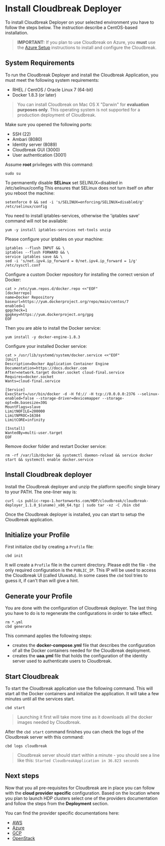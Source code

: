 # Install Cloudbreak Deployer

To install Cloudbreak Deployer on your selected environment you have to follow the steps below. The instruction describe a CentOS-based installation.

> **IMPORTANT:** If you plan to use Cloudbreak on Azure, you **must** use the [Azure Setup](azure.md) instructions to install and configure the Cloudbreak.

## System Requirements

To run the Cloudbreak Deployer and install the Cloudbreak Application, you must meet the following system requirements:

 * RHEL / CentOS / Oracle Linux 7 (64-bit)
 * Docker 1.8.3 (or later)

> You can install Cloudbreak on Mac OS X "Darwin" for **evaluation purposes only**. This operating system is not supported for a production deployment of Cloudbreak.

Make sure you opened the following ports:
 
 * SSH (22)
 * Ambari (8080)
 * Identity server (8089)
 * Cloudbreak GUI (3000)
 * User authentication (3001)

Assume **root** privileges with this command:

```
sudo su
```

To permanently disable **SELinux** set SELINUX=disabled in /etc/selinux/config This ensures that SELinux does not turn itself on after you reboot the machine:

```
setenforce 0 && sed -i 's/SELINUX=enforcing/SELINUX=disabled/g' /etc/selinux/config
```

You need to install iptables-services, otherwise the 'iptables save' command will not be available:

```
yum -y install iptables-services net-tools unzip
```

Please configure your iptables on your machine:

```
iptables --flush INPUT && \
iptables --flush FORWARD && \
service iptables save && \
sed -i 's/net.ipv4.ip_forward = 0/net.ipv4.ip_forward = 1/g' /etc/sysctl.conf
```

Configure a custom Docker repository for installing the correct version of Docker:

```
cat > /etc/yum.repos.d/docker.repo <<"EOF"
[dockerrepo]
name=Docker Repository
baseurl=https://yum.dockerproject.org/repo/main/centos/7
enabled=1
gpgcheck=1
gpgkey=https://yum.dockerproject.org/gpg
EOF
```

Then you are able to install the Docker service:

```
yum install -y docker-engine-1.8.3
```

Configure your installed Docker service:

```
cat > /usr/lib/systemd/system/docker.service <<"EOF"
[Unit]
Description=Docker Application Container Engine
Documentation=https://docs.docker.com
After=network.target docker.socket cloud-final.service
Requires=docker.socket
Wants=cloud-final.service

[Service]
ExecStart=/usr/bin/docker -d -H fd:// -H tcp://0.0.0.0:2376 --selinux-enabled=false --storage-driver=devicemapper --storage-opt=dm.basesize=30G
MountFlags=slave
LimitNOFILE=200000
LimitNPROC=16384
LimitCORE=infinity

[Install]
WantedBy=multi-user.target
EOF
```

Remove docker folder and restart Docker service:

```
rm -rf /var/lib/docker && systemctl daemon-reload && service docker start && systemctl enable docker.service
```

## Install Cloudbreak deployer

Install the Cloudbreak deployer and unzip the platform specific single binary to your PATH. The one-liner way is:

```
curl -Ls public-repo-1.hortonworks.com/HDP/cloudbreak/cloudbreak-deployer_1.1.0_$(uname)_x86_64.tgz | sudo tar -xz -C /bin cbd
```

Once the Cloudbreak deployer is installed, you can start to setup the Cloudbreak application.

## Initialize your Profile

First initialize cbd by creating a `Profile` file:

```
cbd init
```

It will create a `Profile` file in the current directory. Please edit the file - the only required
configuration is the `PUBLIC_IP`. This IP will be used to access the Cloudbreak UI
(called Uluwatu). In some cases the `cbd` tool tries to guess it, if can't than will give a hint.

## Generate your Profile

You are done with the configuration of Cloudbreak deployer. The last thing you have to do is to regenerate the configurations in order to take effect.

```
rm *.yml
cbd generate
```

This command applies the following steps:

- creates the **docker-compose.yml** file that describes the configuration of all the Docker containers needed for the Cloudbreak deployment.
- creates the **uaa.yml** file that holds the configuration of the identity server used to authenticate users to Cloudbreak.

## Start Cloudbreak

To start the Cloudbreak application use the following command.
This will start all the Docker containers and initialize the application. It will take a few minutes until all the services start.

```
cbd start
```

>Launching it first will take more time as it downloads all the docker images needed by Cloudbreak.

After the `cbd start` command finishes you can check the logs of the Cloudbreak server with this command:

```
cbd logs cloudbreak
```
>Cloudbreak server should start within a minute - you should see a line like this: `Started CloudbreakApplication in 36.823 seconds`

## Next steps

Now that you all pre-requisites for Cloudbreak are in place you can follow with the **cloud provider specific** configuration. Based on the location where you plan to launch HDP clusters select one of the providers documentation and follow the steps from the **Deployment** section.

You can find the provider specific documentations here:

* [AWS](aws.md)
* [Azure](azure.md)
* [GCP](gcp.md)
* [OpenStack](openstack.md)
